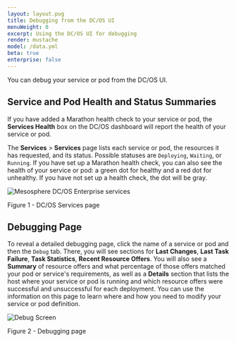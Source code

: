 ```yaml
---
layout: layout.pug
title: Debugging from the DC/OS UI
menuWeight: 0
excerpt: Using the DC/OS UI for debugging
render: mustache
model: /data.yml
beta: true
enterprise: false
---
```


You can debug your service or pod from the DC/OS UI.

## Service and Pod Health and Status Summaries

If you have added a Marathon health check to your service or pod, the **Services Health** box on the DC/OS dashboard will report the health of your service or pod.

The **Services** > **Services** page lists each service or pod, the resources it has requested, and its status. Possible statuses are `Deploying`, `Waiting`, or `Running`. If you have set up a Marathon health check, you can also see the health of your service or pod: a green dot for healthy and a red dot for unhealthy. If you have not set up a health check, the dot will be gray.

![Mesosphere DC/OS Enterprise services](/1.13/img/services-ee.png)

Figure 1 - DC/OS Services page

## Debugging Page

To reveal a detailed debugging page, click the name of a service or pod and then the `Debug` tab. There, you will see sections for **Last Changes**, **Last Task Failure**, **Task Statistics**, **Recent Resource Offers**. You will also see a **Summary** of resource offers and what percentage of those offers matched your pod or service's requirements, as well as a **Details** section that lists the host where your service or pod is running and which resource offers were successful and unsuccessful for each deployment. You can use the information on this page to learn where and how you need to modify your service or pod definition.

![Debug Screen](/1.13/img/debug-ui.png)

Figure 2 - Debugging page
